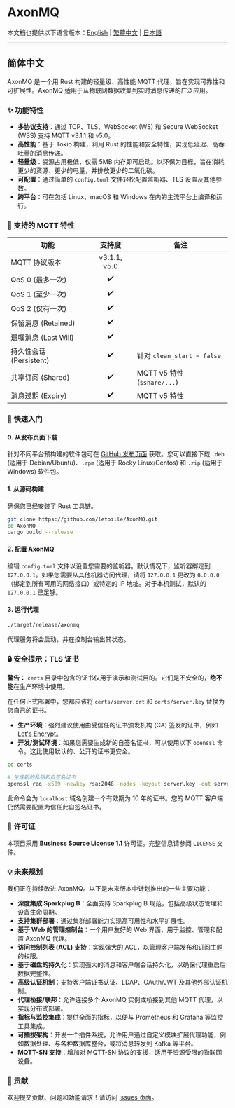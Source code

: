# AxonMQ

本文档也提供以下语言版本：[English](README.md) | [繁體中文](README.zh-TW.md) | [日本語](README.ja.md)

---

## 简体中文

AxonMQ 是一个用 Rust 构建的轻量级、高性能 MQTT 代理，旨在实现可靠性和可扩展性。AxonMQ 适用于从物联网数据收集到实时消息传递的广泛应用。

### ✨ 功能特性

- **多协议支持**：通过 TCP、TLS、WebSocket (WS) 和 Secure WebSocket (WSS) 支持 MQTT v3.1.1 和 v5.0。
- **高性能**：基于 Tokio 构建，利用 Rust 的性能和安全特性，实现低延迟、高吞吐量的消息传递。
- **轻量级**：资源占用极低，仅需 5MB 内存即可启动。以环保为目标，旨在消耗更少的资源、更少的电量，并排放更少的二氧化碳。
- **可配置**：通过简单的 `config.toml` 文件轻松配置监听器、TLS 设置及其他参数。
- **跨平台**：可在包括 Linux、macOS 和 Windows 在内的主流平台上编译和运行。

### 💎 支持的 MQTT 特性

| 功能                     | 支持度 | 备注                                |
| ------------------------ | :----: | ----------------------------------- |
| MQTT 协议版本            | v3.1.1, v5.0 |                                     |
| QoS 0 (最多一次)         |   ✔️    |                                     |
| QoS 1 (至少一次)         |   ✔️    |                                     |
| QoS 2 (仅有一次)         |   ✔️    |                                     |
| 保留消息 (Retained)      |   ✔️    |                                     |
| 遗嘱消息 (Last Will)     |   ✔️    |                                     |
| 持久性会话 (Persistent)  |   ✔️    | 针对 `clean_start = false`          |
| 共享订阅 (Shared)        |   ✔️    | MQTT v5 特性 (`$share/...`)         |
| 消息过期 (Expiry)        |   ✔️    | MQTT v5 特性                        |

### 🚀 快速入门

#### 0. 从发布页面下载

针对不同平台预构建的软件包可在 [GitHub 发布页面](https://github.com/letoille/AxonMQ/releases) 获取。您可以直接下载 `.deb` (适用于 Debian/Ubuntu)、`.rpm` (适用于 Rocky Linux/Centos) 和 `.zip` (适用于 Windows) 软件包。

#### 1. 从源码构建

确保您已经安装了 Rust 工具链。

```bash
git clone https://github.com/letoille/AxonMQ.git
cd AxonMQ
cargo build --release
```

#### 2. 配置 AxonMQ

编辑 `config.toml` 文件以设置您需要的监听器。默认情况下，监听器绑定到 `127.0.0.1`。如果您需要从其他机器访问代理，请将 `127.0.0.1` 更改为 `0.0.0.0`（绑定到所有可用的网络接口）或特定的 IP 地址。对于本机测试，默认的 `127.0.0.1` 已足够。

#### 3. 运行代理

```bash
./target/release/axonmq
```

代理服务将会启动，并在控制台输出其状态。

### 🔒 安全提示：TLS 证书

**警告：** `certs` 目录中包含的证书仅用于演示和测试目的。它们是不安全的，**绝不能**在生产环境中使用。

在任何正式部署中，您都应该将 `certs/server.crt` 和 `certs/server.key` 替换为您自己的证书。

- **生产环境**：强烈建议使用由受信任的证书颁发机构 (CA) 签发的证书，例如 [Let's Encrypt](https://letsencrypt.org/)。
- **开发/测试环境**：如果您需要生成新的自签名证书，可以使用以下 `openssl` 命令。这比使用默认的、公开的证书更安全。

```bash
cd certs

# 生成新的私钥和自签名证书
openssl req -x509 -newkey rsa:2048 -nodes -keyout server.key -out server.crt -days 3650 -subj "/CN=localhost"
```
此命令会为 `localhost` 域名创建一个有效期为 10 年的证书。您的 MQTT 客户端仍然需要配置为信任此自签名证书。

### 📜 许可证

本项目采用 **Business Source License 1.1** 许可证。完整信息请参阅 `LICENSE` 文件。

### 💡 未来规划

我们正在持续改进 AxonMQ。以下是未来版本中计划推出的一些主要功能：

- **深度集成 Sparkplug B**：全面支持 Sparkplug B 规范，包括高级状态管理和设备生命周期。
- **支持集群部署**：通过集群部署能力实现高可用性和水平扩展性。
- **基于 Web 的管理控制台**：一个用户友好的 Web 界面，用于监控、管理和配置 AxonMQ 代理。
- **访问控制列表 (ACL) 支持**：实现强大的 ACL，以管理客户端发布和订阅主题的权限。
- **基于磁盘的持久化**：实现强大的消息和客户端会话持久化，以确保代理重启后数据完整性。
- **高级认证机制**：支持客户端证书认证、LDAP、OAuth/JWT 及其他外部认证机制。
- **代理桥接/联邦**：允许连接多个 AxonMQ 实例或桥接到其他 MQTT 代理，以实现分布式部署。
- **指标与监控集成**：提供全面的指标，以便与 Prometheus 和 Grafana 等监控工具集成。
- **可插拔架构**：开发一个插件系统，允许用户通过自定义模块扩展代理功能，例如数据处理、与各种数据库整合，或将消息转发到 Kafka 等平台。
- **MQTT-SN 支持**：增加对 MQTT-SN 协议的支援，适用于资源受限的物联网设备。

### 🤝 贡献

欢迎提交贡献、问题和功能请求！请访问 [issues 页面](https://github.com/letoille/AxonMQ/issues)。